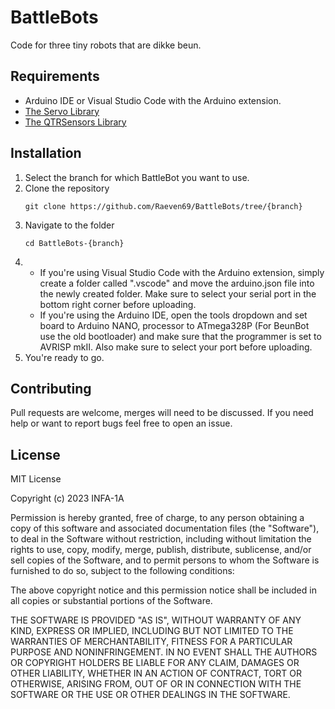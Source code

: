 # BattleBots
Code for three tiny robots that are dikke beun.

## Requirements
- Arduino IDE or Visual Studio Code with the Arduino extension.
- [The Servo Library](https://github.com/arduino-libraries/Servo)
- [The QTRSensors Library](https://github.com/pololu/qtr-sensors-arduino)

## Installation
1. Select the branch for which BattleBot you want to use.
2. Clone the repository
    ```
    git clone https://github.com/Raeven69/BattleBots/tree/{branch}
    ```
3. Navigate to the folder
    ```
    cd BattleBots-{branch}
    ```
4.  - If you're using Visual Studio Code with the Arduino extension, simply create a folder called ".vscode" and move the arduino.json file into the newly created folder. Make sure to select your serial port in the bottom right corner before uploading.
    - If you're using the Arduino IDE, open the tools dropdown and set board to Arduino NANO, processor to ATmega328P (For BeunBot use the old bootloader) and make sure that the programmer is set to AVRISP mkII. Also make sure to select your port before uploading.
5. You're ready to go.

## Contributing
Pull requests are welcome, merges will need to be discussed.
If you need help or want to report bugs feel free to open an issue.

## License
MIT License

Copyright (c) 2023 INFA-1A

Permission is hereby granted, free of charge, to any person obtaining a copy of this software and associated documentation files (the "Software"), to deal in the Software without restriction, including without limitation the rights to use, copy, modify, merge, publish, distribute, sublicense, and/or sell copies of the Software, and to permit persons to whom the Software is furnished to do so, subject to the following conditions:

The above copyright notice and this permission notice shall be included in all copies or substantial portions of the Software.

THE SOFTWARE IS PROVIDED "AS IS", WITHOUT WARRANTY OF ANY KIND, EXPRESS OR IMPLIED, INCLUDING BUT NOT LIMITED TO THE WARRANTIES OF MERCHANTABILITY, FITNESS FOR A PARTICULAR PURPOSE AND NONINFRINGEMENT. IN NO EVENT SHALL THE AUTHORS OR COPYRIGHT HOLDERS BE LIABLE FOR ANY CLAIM, DAMAGES OR OTHER LIABILITY, WHETHER IN AN ACTION OF CONTRACT, TORT OR OTHERWISE, ARISING FROM, OUT OF OR IN CONNECTION WITH THE SOFTWARE OR THE USE OR OTHER DEALINGS IN THE SOFTWARE.